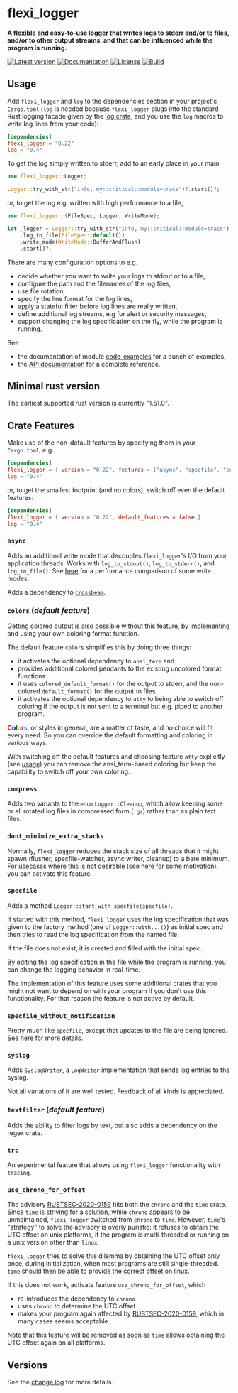 # flexi_logger

**A flexible and easy-to-use logger that writes logs to stderr and/or to files, and/or to
other output streams, and that can be influenced while the program is running.**

[![Latest version](https://img.shields.io/crates/v/flexi_logger.svg)](https://crates.io/crates/flexi_logger)
[![Documentation](https://docs.rs/flexi_logger/badge.svg)](https://docs.rs/flexi_logger)
[![License](https://img.shields.io/crates/l/flexi_logger.svg)](https://github.com/emabee/flexi_logger)
[![Build](https://img.shields.io/github/workflow/status/emabee/flexi_logger/CI/master)](https://github.com/emabee/flexi_logger/actions?query=workflow%3ACI)

## Usage

Add `flexi_logger` and `log` to the dependencies section in your project's `Cargo.toml`
(`log` is needed because `flexi_logger` plugs into the standard Rust logging facade given
by the [log crate](https://crates.io/crates/log),
and you use the ```log``` macros to write log lines from your code):

```toml
[dependencies]
flexi_logger = "0.22"
log = "0.4"
```

To get the log simply written to stderr, add to an early place in your main

```rust
use flexi_logger::Logger;

Logger::try_with_str("info, my::critical::module=trace")?.start()?;
```

or, to get the log e.g. written with high performance to a file,

```rust
use flexi_logger::{FileSpec, Logger, WriteMode};

let _logger = Logger::try_with_str("info, my::critical::module=trace")?
    .log_to_file(FileSpec::default())
    .write_mode(WriteMode::BufferAndFlush)
    .start()?;
```

There are many configuration options to e.g.

* decide whether you want to write your logs to stdout or to a file,
* configure the path and the filenames of the log files,
* use file rotation,
* specify the line format for the log lines,
* apply a stateful filter before log lines are really written,
* define additional log streams, e.g for alert or security messages,
* support changing the log specification on the fly, while the program is running.

See

* the documentation of module
  [code_examples](https://docs.rs/flexi_logger/latest/flexi_logger/code_examples/index.html) for a bunch of examples,
* the [API documentation](https://docs.rs/flexi_logger/latest/flexi_logger) for a complete reference.

## Minimal rust version

The earliest supported rust version is currently "1.51.0".

## Crate Features

Make use of the non-default features by specifying them in your `Cargo.toml`, e.g.

```toml
[dependencies]
flexi_logger = { version = "0.22", features = ["async", "specfile", "compress"] }
log = "0.4"
```

or, to get the smallest footprint (and no colors), switch off even the default features:

```toml
[dependencies]
flexi_logger = { version = "0.22", default_features = false }
log = "0.4"
```

### **`async`**

Adds an additional write mode that decouples `flexi_logger`'s I/O from your application threads.
Works with `log_to_stdout()`, `log_to_stderr()`, and `log_to_file()`.
See [here](./docs/diagrams.pdf) for a performance comparison of some write modes.

Adds a dependency to [`crossbeam`](https://docs.rs/crossbeam/0.8.1/crossbeam/index.html).

### **`colors`** (*default feature*)

Getting colored output is also possible without this feature,
by implementing and using your own coloring format function.

The default feature `colors` simplifies this by doing three things:

* it activates the optional dependency to `ansi_term` and
* provides additional colored pendants to the existing uncolored format functions
* it uses `colored_default_format()` for the output to stderr,
  and the non-colored `default_format()` for the output to files
* it activates the optional dependency to `atty` to being able to switch off
  coloring if the output is not sent to a terminal but e.g. piped to another program.

**<span style="color:red">C</span><span style="color:blue">o</span><span style="color:green">l</span><span style="color:orange">o</span><span style="color:magenta">r</span><span style="color:darkturquoise">s</span>**,
or styles in general, are a matter of taste, and no choice will fit every need.
So you can override the default formatting and coloring in various ways.

With switching off the default features and choosing feature `atty` explicitly
(see [usage](#usage)) you can remove the ansi_term-based coloring
but keep the capability to switch off your own coloring.

### **`compress`**

Adds two variants to the `enum` `Logger::Cleanup`, which allow keeping some
or all rotated log files in compressed form (`.gz`) rather than as plain text files.

### **`dont_minimize_extra_stacks`**

Normally, `flexi_logger` reduces the stack size of all threads that it might spawn
(flusher, specfile-watcher, async writer, cleanup) to a bare minimum.
For usecases where this is not desirable
(see [here](https://github.com/emabee/flexi_logger/issues/95) for some motivation),
you can activate this feature.

### **`specfile`**

Adds a method `Logger::start_with_specfile(specfile)`.

If started with this method, `flexi_logger` uses the log specification
that was given to the factory method (one of `Logger::with...()`) as initial spec
and then tries to read the log specification from the named file.

If the file does not exist, it is created and filled with the initial spec.

By editing the log specification in the file while the program is running,
you can change the logging behavior in real-time.

The implementation of this feature uses some additional crates that you might
not want to depend on with your program if you don't use this functionality.
For that reason the feature is not active by default.

### **`specfile_without_notification`**

Pretty much like `specfile`, except that updates to the file are being ignored.
See [here](https://github.com/emabee/flexi_logger/issues/59) for more details.

### **`syslog`**

Adds `SyslogWriter`, a `LogWriter` implementation that sends log entries to the syslog.

Not all variations of it are well tested. Feedback of all kinds is appreciated.

### **`textfilter`** (*default feature*)

Adds the ability to filter logs by text, but also adds a dependency on the regex crate.

### **`trc`**

An experimental feature that allows using `flexi_logger` functionality with `tracing`.

### **`use_chrono_for_offset`**

The advisory [RUSTSEC-2020-0159](https://rustsec.org/advisories/RUSTSEC-2020-0159) hits both
the `chrono` and the `time` crate.
Since `time` is striving for a solution, while `chrono` appears to be unmaintained,
`flexi_logger` switched from `chrono` to `time`.
However, `time`'s "strategy" to solve the advisory is overly puristic:
it refuses to obtain the UTC offset on unix platforms, if the program is multi-threaded
or running on a unix version other than `linux`.

`flexi_logger` tries to solve this dilemma by obtaining the UTC offset only once,
during initialization, when most programs are still single-threaded.
`time` should then be able to provide the correct offset on linux.

If this does not work, activate feature `use_chrono_for_offset`, which

* re-introduces the dependency to `chrono`
* uses `chrono` to determine the UTC offset
* makes your program again affected by
  [RUSTSEC-2020-0159](https://rustsec.org/advisories/RUSTSEC-2020-0159),
  which in many cases seems acceptable.

Note that this feature will be removed as soon as `time` allows obtaining the UTC offset
again on all platforms.

## Versions

See the [change log](https://github.com/emabee/flexi_logger/blob/master/CHANGELOG.md)
for more details.
